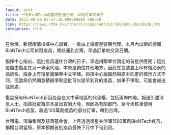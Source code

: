 ```yaml
---
layout: post
title: 一批BioNTech疫苗將赴運台灣　早過訂單交貨日
date: 2021-08-26 02:57:18.000000000 +08:00
link: https://news.rthk.hk/rthk/ch/component/k2/1607609-20210826.htm
categories: rthk
---
```


在台灣，新冠疫情指揮中心證實，一批由上海復星醫藥代理、本月內出廠的德國BioNTech公司新冠疫苗，將赴運到台灣，早過訂單的交貨日期。

指揮中心指出，這批疫苗運往台灣的日子，早過捐贈單位預定的首批供應期；這批疫苗由復星在另一專案代理，本來是銷往其他地方，因此在包裝盒上印有復必泰的品牌名，瓶身上有復星醫藥等中文字樣。指揮中心說雖然與原本約定的標示方式不同，但當局仍然願意積極爭取這批可以提早到貨的疫苗，如果不爭取，可能會被送往別處。

復星擁有BioNTech新冠疫苗在大中華地區的代理權，包括兩岸四地。報道引述消息人士，指該批疫苗原本是出貨到大陸，但因為有關部門，至今未核准使用BioNTech疫苗，超過100萬劑疫苗的部分訂單，轉到台灣。

台積電、鴻海集團及慈濟基金會，上月透過復星共洽購1500萬劑BioNTech疫苗，捐贈台灣當局，原本預期首批疫苗最快下月中下旬到貨。
